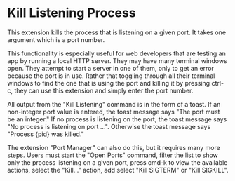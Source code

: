 # Kill Listening Process

This extension kills the process that is listening on a given port.
It takes one argument which is a port number.

This functionality is especially useful for web developers
that are testing an app by running a local HTTP server.
They may have many terminal windows open.
They attempt to start a server in one of them,
only to get an error because the port is in use.
Rather that toggling through all their terminal windows to
find the one that is using the port and killing it by pressing ctrl-c,
they can use this extension and simply enter the port number.

All output from the "Kill Listening" command is in the form of a toast.
If an non-integer port value is entered,
the toast message says "The port must be an integer."
If no process is listening on the port,
the toast message says "No process is listening on port ...".
Otherwise the toast message says "Process {pid} was killed."

The extension "Port Manager" can also do this,
but it requires many more steps.
Users must start the "Open Ports" command,
filter the list to show only the process listening on a given port,
press cmd-k to view the available actions,
select the "Kill..." action,
add select "Kill SIGTERM" or "Kill SIGKILL".
